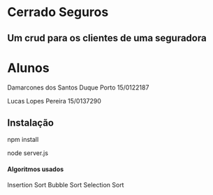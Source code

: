 # Cerrado Seguros
## Um crud para os clientes de uma  seguradora 
#  Alunos
Damarcones dos Santos Duque Porto 15/0122187

Lucas Lopes Pereira 15/0137290


## Instalação
npm install

node server.js


#### Algoritmos usados

Insertion Sort
Bubble Sort 
Selection Sort

